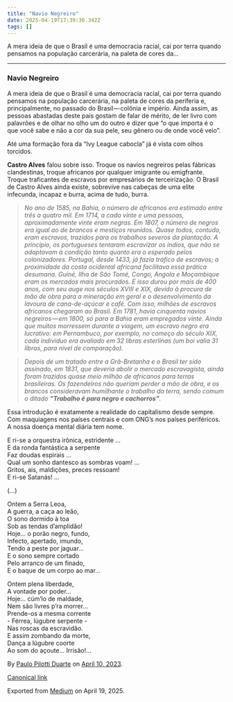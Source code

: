 ```yaml
---
title: "Navio Negreiro"
date: 2025-04-19T17:39:36.342Z
tags: []
---
```


A mera ideia de que o Brasil é uma democracia racial, cai por terra quando pensamos na população carcerária, na paleta de cores da…

* * *

### Navio Negreiro

A mera ideia de que o Brasil é uma democracia racial, cai por terra quando pensamos na população carcerária, na paleta de cores da periferia e, principalmente, no passado do Brasil — colônia e império. Ainda assim, as pessoas abastadas deste país gostam de falar de mérito, de ler livro com palavrões e de olhar no olho um do outro e dizer que “o que importa é o que você sabe e não a cor da sua pele, seu gênero ou de onde você veio”.

Até uma formação fora da “Ivy League cabocla” já é vista com olhos torcidos.

**Castro Alves** falou sobre isso. Troque os navios negreiros pelas fábricas clandestinas, troque africanos por qualquer imigrante ou emigfrante. Troque traficantes de escravos por empresários de terceirização. O Brasil de Castro Alves ainda existe, sobrevive nas cabeças de uma elite infecunda, incapaz e burra, acima de tudo, burra.

> _No ano de 1585, na Bahia, o número de africanos era estimado entre três a quatro mil. Em 1714, a cada vinte e uma pessoas, aproximadamente vinte eram negras. Em 1807, o número de negros era igual ao de brancos e mestiços reunidos. Quase todos, contudo, eram escravos, trazidos para os trabalhos severos da plantação. A princípio, os portugueses tentaram escravizar os índios, que não se adaptavam à condição tanto quanto era o esperado pelos colonizadores. Portugal, desde 1433, já fazia tráfico de escravos; a proximidade da costa ocidental africana facilitava essa prática desumana. Guiné, Ilha de São Tomé, Congo, Angola e Moçambique eram os mercados mais procurados. E isso durou por mais de 400 anos, com seu auge nos séculos XVIII e XIX, devido à procura de mão de obra para a mineração em geral e o desenvolvimento da lavoura de cana-de-açúcar e café. Com isso, milhões de escravos africanos chegaram ao Brasil. Em 1781, havia cinquenta navios negreiros — em 1800, só para a Bahia eram empregados vinte. Ainda que muitos morressem durante a viagem, um escravo negro era lucrativo: em Pernambuco, por exemplo, no começo do século XIX, cada indivíduo era avaliado em 32 libras esterlinas (um boi valia 31 libras, para nível de comparação)._

> _Depois de um tratado entre a Grã-Bretanha e o Brasil ter sido assinado, em 1831, que deveria abolir o mercado escravagista, ainda foram trazidos quase meio milhão de africanos para terras brasileiras. Os fazendeiros não queriam perder a mão de obra, e os brancos consideravam humilhante o trabalho da terra, sendo comum o ditado_ **_“Trabalho é para negro e cachorros”_**_._

Essa introdução é exatamente a realidade do capitalismo desde sempre. Com maquiagens nos países centrais e com ONG’s nos países periféricos. A nossa doença mental diária tem nome.

E ri-se a orquestra irônica, estridente …  
E da ronda fantástica a serpente  
Faz doudas espirais …  
Qual um sonho dantesco as sombras voam! …  
Gritos, ais, maldições, preces ressoam!  
E ri-se Satanás! …

(…)

Ontem a Serra Leoa,  
A guerra, a caça ao leão,  
O sono dormido à toa  
Sob as tendas d’amplidão!  
Hoje… o porão negro, fundo,  
Infecto, apertado, imundo,  
Tendo a peste por jaguar…  
E o sono sempre cortado  
Pelo arranco de um finado,  
E o baque de um corpo ao mar…

Ontem plena liberdade,  
A vontade por poder…  
Hoje… cúm’lo de maldade,  
Nem são livres p’ra morrer…  
Prende-os a mesma corrente  
\- Férrea, lúgubre serpente -  
Nas roscas da escravidão.  
E assim zombando da morte,  
Dança a lúgubre coorte  
Ao som do açoute… Irrisão!…

By [Paulo Pilotti Duarte](https://medium.com/@paulopilotti) on [April 10, 2023](https://medium.com/p/433852551132).

[Canonical link](https://medium.com/@paulopilotti/navio-negreiro-433852551132)

Exported from [Medium](https://medium.com) on April 19, 2025.